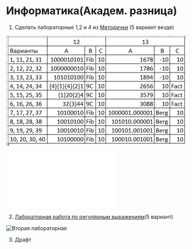 # Информатика(Академ. разница)

1. Сделать лабораторные 1,2 и 4 из [Методички](https://books.ifmo.ru/file/pdf/2464.pdf) (5 вариант везде)

![Замечание к заданиям 12 и 13 первой лабы](Prim.png)

![Первая лабораторная](1LAB.pdf)

2. [Лабораторная работа по регулярным выражениям](ITMO_INFO_PYTHON_TASK.pdf)(5 вариант)

![Вторая лабораторная](2LAB.png)

3. Драфт
